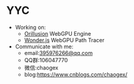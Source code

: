 # YYC

- Working on:
    - [Orillusion](https://github.com/Orillusion) WebGPU Engine
    - [Wonder.js](https://github.com/Wonder-Technology/Wonder.js) WebGPU Path Tracer
- Communicate with me: 
    - email:395976266@qq.com
    - QQ群:106047770
    - 微信:chaogex
    - blog:https://www.cnblogs.com/chaogex/
